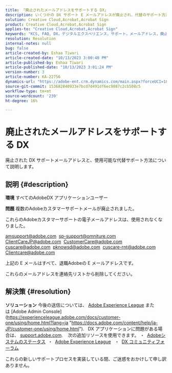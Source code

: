 ```yaml
---
title: 「廃止されたメールアドレスをサポートする DX」
description: いくつかの DX サポート E メールアドレスが廃止され、代替のサポート方法が利用可能になりました。
solution: Creative Cloud,Acrobat,Acrobat Sign
product: Creative Cloud,Acrobat,Acrobat Sign
applies-to: "Creative Cloud,Acrobat,Acrobat Sign"
keywords: "KCS, FAQ, DX，デジタルエクスペリエンス，サポート，メールアドレス，廃止， Adobe Creative Cloud, Adobe Acrobat, Adobe Acrobat Sign"
resolution: Resolution
internal-notes: null
bug: false
article-created-by: Eshaa Tiwari
article-created-date: "10/13/2023 3:00:40 PM"
article-published-by: Eshaa Tiwari
article-published-date: "10/13/2023 3:01:24 PM"
version-number: 3
article-number: KA-22756
dynamics-url: "https://adobe-ent.crm.dynamics.com/main.aspx?forceUCI=1&pagetype=entityrecord&etn=knowledgearticle&id=3d2fbd3e-d969-ee11-9ae7-6045bd0063aa"
source-git-commit: 153682840933e7bcd7d491df6ec9887c2cb508c5
workflow-type: tm+mt
source-wordcount: '239'
ht-degree: 16%

---
```


# 廃止されたメールアドレスをサポートする DX


廃止された DX サポートメールアドレスと、使用可能な代替サポート方法について説明します。

## 説明 {#description}


<b>環境</b>
すべてのAdobeDX アプリケーションユーザー

<b>問題</b>
複数のAdobeカスタマーサポートメールが廃止されました。

これらのAdobeカスタマーサポートの電子メールアドレスは、使用されなくなりました。

[amsupport@adobe.com](mailto:amsupport@adobe.com) 
[sp-support@omniture.com](mailto:sp-support@omniture.com) 
[ClientCareJP@adobe.com](mailto:ClientCareJP@adobe.com) 
[CustomerCare@adobe.com](mailto:CustomerCare@adobe.com) 
[cuscare@adobe.com](mailto:cuscare@adobe.com) 
[pknowsd@adobe.com](mailto:pknowsd@adobe.com) 
[cuscare-rnt@adobe.com](mailto:cuscare-rnt@adobe.com) 
[Clientcare@adobe.com](mailto:Clientcare@adobe.com)

上記の E メールはすべて、退職Adobeの E メールアドレスです。

これらのメールアドレスを連絡先リストから削除してください。




## 解決策 {#resolution}


<b>ソリューション</b>
今後の送信については、 [Adobe Experience League](https://experienceleague.adobe.com/?support-solution=General&amp;amp;support-tab=home#support "https://experienceleague.adobe.com/?support-solution=General&amp;amp;support-tab=home#support") または [Adobe Admin Console](https://experienceleague.adobe.com/docs/customer-one/using/home.html?lang=ja "https://docs.adobe.com/content/help/ja-JP/customer-one/using/home.html").
 
DX アプリケーションに問題がある場合は、 [support.adobe.com](https://helpx.adobe.com/jp/support.html "http://support.adobe.com/").
  
次の追加リソースを使用できます。 ・  [Adobeシステムのステータス](https://status.adobe.com/ja "https://status.adobe.com/ja") 
・  [Adobe Experience League](https://experienceleague.adobe.com/?support-solution=General&amp;lang=ja#support "https://experienceleague.adobe.com/?support-solution=General&amp;lang=ja#support")  
・  [DX コミュニティフォーラム](https://experienceleaguecommunities.adobe.com/?profile.language=ja "https://experienceleaguecommunities.adobe.com/?profile.language=ja")

これらの新しいサポートプロセスを実装している間、ご迷惑をおかけして申し訳ありません。
